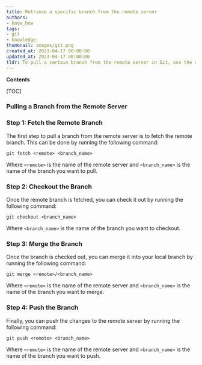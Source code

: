 ```yaml
---
title: Retrieve a specific branch from the remote server
authors:
- know_how
tags:
- git
- knowledge
thumbnail: images/git.png
created_at: 2023-04-17 00:00:00
updated_at: 2023-04-17 00:00:00
tldr: To pull a certain branch from the remote server in Git, use the command `git pull origin <branch\_name>`.
---
```


**Contents**

[TOC]

### Pulling a Branch from the Remote Server

### Step 1: Fetch the Remote Branch

The first step to pull a branch from the remote server is to fetch the remote branch. This can be done by running the following command:

```git
git fetch <remote> <branch_name>
```

Where `<remote>` is the name of the remote server and `<branch_name>` is the name of the branch you want to pull.

### Step 2: Checkout the Branch

Once the remote branch is fetched, you can check it out by running the following command:

```git
git checkout <branch_name>
```

Where `<branch_name>` is the name of the branch you want to checkout.

### Step 3: Merge the Branch

Once the branch is checked out, you can merge it into your local branch by running the following command:

```git
git merge <remote>/<branch_name>
```

Where `<remote>` is the name of the remote server and `<branch_name>` is the name of the branch you want to merge.

### Step 4: Push the Branch

Finally, you can push the changes to the remote server by running the following command:

```git
git push <remote> <branch_name>
```

Where `<remote>` is the name of the remote server and `<branch_name>` is the name of the branch you want to push.
